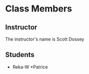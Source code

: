 # Class Members

## Instructor

The instructor's name is Scott Dossey

## Students

* Reka-W
*Patrice
